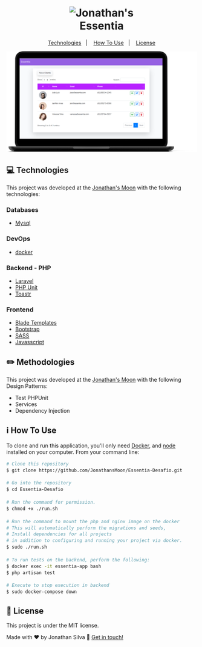 <h1 align="center">
    <img alt="Jonathan's" src="https://i.pinimg.com/originals/52/1a/fa/521afaada5d1c270249703e2420fbbb3.png" />
    <br>
    Essentia
</h1>

<p align="center">

<p align="center">
  <a href="#Moon-technologies">Technologies</a>&nbsp;&nbsp;&nbsp;|&nbsp;&nbsp;&nbsp;
  <a href="#information_source-how-to-use">How To Use</a>&nbsp;&nbsp;&nbsp;|&nbsp;&nbsp;&nbsp;
  <a href="#memo-license">License</a>
</p>

<p align="center">
  <img src="https://github.com/JonathansMoon/files/blob/master/images/Essentias.png">
</p>

## :computer: Technologies

This project was developed at the [Jonathan's Moon](#) with the following technologies:

<h3>Databases</h3>

- [Mysql](https://www.mysql.com/)

<h3>DevOps</h3>

- [docker](https://www.docker.com/)

<h3>Backend - PHP</h3>

- [Laravel](https://laravel.com/)
- [PHP Unit](https://phpunit.de/)
- [Toastr](https://github.com/yoeunes/toastr)

<h3>Frontend</h3>

- [Blade Templates](https://laravel.com/docs/7.x/blade)
- [Bootstrap](https://getbootstrap.com/)
- [SASS](https://sass-lang.com/)
- [Javasscript](https://www.javascript.com/)
  
## :pencil2: Methodologies

This project was developed at the [Jonathan's Moon](#) with the following Design Patterns:

- Test PHPUnit
- Services
- Dependency Injection

## :information_source: How To Use

To clone and run this application, you'll only need [Docker](https://www.docker.com/), and [node](https://nodejs.org/en/) installed on your computer. From your command line:

```bash
# Clone this repository
$ git clone https://github.com/JonathansMoon/Essentia-Desafio.git

# Go into the repository
$ cd Essentia-Desafio

# Run the command for permission.
$ chmod +x ./run.sh

# Run the command to mount the php and nginx image on the docker
# This will automatically perform the migrations and seeds,
# Install dependencies for all projects
# in addition to configuring and running your project via docker.
$ sudo ./run.sh

# To run tests on the backend, perform the following:
$ docker exec -it essentia-app bash
$ php artisan test

# Execute to stop execution in backend
$ sudo docker-compose down
```

## :memo: License

This project is under the MIT license.

Made with ♥ by Jonathan Silva :wave: [Get in touch!](https://www.linkedin.com/in/jonathan-silva-gomes-53271a168/)

[vc]: https://code.visualstudio.com/
